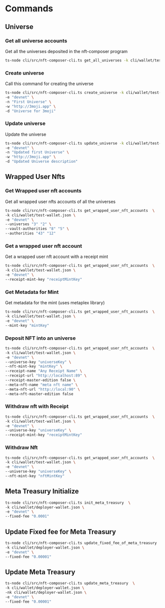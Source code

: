 # Commands

## Universe

### Get all universe accounts

Get all the universes deposited in the nft-composer program

```bash
ts-node cli/src/nft-composer-cli.ts get_all_universes -k cli/wallet/test-wallet.json -e "devnet"
```

### Create universe

Call this command for creating the universe

```bash
ts-node cli/src/nft-composer-cli.ts create_universe -k cli/wallet/test-wallet.json \
-e "devnet" \
-n "First Universe" \
-w "http://3moji.app" \
-d "Universe for 3moji"
```

### Update universe

Update the universe

```bash
ts-node cli/src/nft-composer-cli.ts update_universe -k cli/wallet/test-wallet.json \
-e "devnet" \
-n "Updated first Universe" \
-w "http://3moji.app" \
-d "Updated Universe description"
```

## Wrapped User Nfts

### Get Wrapped user nft accounts

Get all wrapped user nfts accounts of all the universes

```bash
ts-node cli/src/nft-composer-cli.ts get_wrapped_user_nft_accounts  \
-k cli/wallet/test-wallet.json \
-e "devnet" \
--universes "3" "2" \
--vault-authorities "8" "5" \
--authorities "43" "12"
```

### Get a wrapped user nft account

Get a wrapped user nft account with a receipt mint

```bash
ts-node cli/src/nft-composer-cli.ts get_wrapped_user_nft_accounts  \
-k cli/wallet/test-wallet.json \
-e "devnet" \
--receipt-mint-key "receiptMintKey"
```

### Get Metadata for Mint

Get metadata for the mint (uses metaplex library)

```bash
ts-node cli/src/nft-composer-cli.ts get_wrapped_user_nft_accounts  \
-k cli/wallet/test-wallet.json \
-e "devnet" \
--mint-key "mintKey"
```

### Deposit NFT into an universe

```bash
ts-node cli/src/nft-composer-cli.ts get_wrapped_user_nft_accounts  \
-k cli/wallet/test-wallet.json \
-e "devnet" \
--universe-key "universeKey" \
--nft-mint-key "mintKey" \
--receipt-name "Any Receipt Name" \
--receipt-url "http://localhost:89" \
--receipt-master-edition false \
--meta-nft-name "meta nft name" \
--meta-nft-url "http://local:90" \
--meta-nft-master-edition false
```

### Withdraw nft with Receipt

```bash
ts-node cli/src/nft-composer-cli.ts get_wrapped_user_nft_accounts  \
-k cli/wallet/test-wallet.json \
-e "devnet" \
--universe-key "universeKey" \
--receipt-mint-key "receiptMintKey"
```

### Withdraw Nft

```bash
ts-node cli/src/nft-composer-cli.ts get_wrapped_user_nft_accounts  \
-k cli/wallet/test-wallet.json \
-e "devnet" \
--universe-key "universeKey" \
--nft-mint-key "nftMintKey"
```

## Meta Treasury Initialize

```bash
ts-node cli/src/nft-composer-cli.ts init_meta_treasury  \
-k cli/wallet/deployer-wallet.json \
-e "devnet" \
--fixed-fee "0.0001"
```

## Update Fixed fee for Meta Treasury

```bash
ts-node cli/src/nft-composer-cli.ts update_fixed_fee_of_meta_treasury  \
-k cli/wallet/deployer-wallet.json \
-e "devnet" \
--fixed-fee "0.00001"
```

## Update Meta Treasury
```bash
ts-node cli/src/nft-composer-cli.ts update_meta_treasury  \
-k cli/wallet/deployer-wallet.json \
-nk cli/wallet/deployer-wallet.json \
-e "devnet" \
--fixed-fee "0.00001"
```
